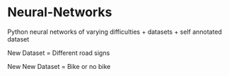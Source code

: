 # Neural-Networks
Python neural networks of varying difficulties + datasets + self annotated dataset

New Dataset = Different road signs

New New Dataset = Bike or no bike
